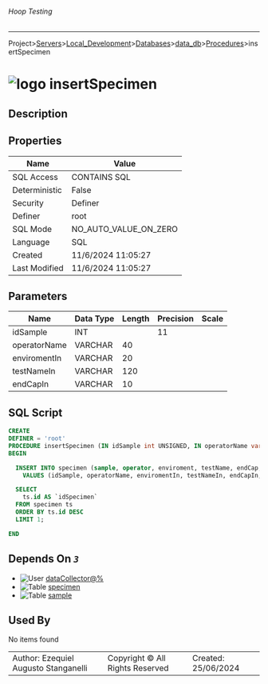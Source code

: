 ###### Hoop Testing
___
Project>[Servers](../../../../Servers.md)>[Local_Development](../../../Local_Development.md)>[Databases](../../Databases.md)>[data_db](../data_db.md)>[Procedures](Procedures.md)>insertSpecimen


# ![logo](../../../../../Images/procedure64.svg) insertSpecimen

## <a name="#Description"></a>Description
> 
## <a name="#Properties"></a>Properties
|Name|Value|
|---|---|
|SQL Access|CONTAINS SQL|
|Deterministic|False|
|Security|Definer|
|Definer|root|
|SQL Mode|NO_AUTO_VALUE_ON_ZERO|
|Language|SQL|
|Created|11/6/2024 11:05:27|
|Last Modified|11/6/2024 11:05:27|


## <a name="#Parameters"></a>Parameters
|Name|Data Type|Length|Precision|Scale|
|---|---|---|---|---|
|idSample|INT||11||
|operatorName|VARCHAR|40|||
|enviromentIn|VARCHAR|20|||
|testNameIn|VARCHAR|120|||
|endCapIn|VARCHAR|10|||

## <a name="#SqlScript"></a>SQL Script
```SQL
CREATE
DEFINER = 'root'
PROCEDURE insertSpecimen (IN idSample int UNSIGNED, IN operatorName varchar(40), IN enviromentIn varchar(20), IN testNameIn varchar(120), IN endCapIn varchar(10))
BEGIN

  INSERT INTO specimen (sample, operator, enviroment, testName, endCap, createdAt, updatedAt)
    VALUES (idSample, operatorName, enviromentIn, testNameIn, endCapIn, CURRENT_TIMESTAMP(), CURRENT_TIMESTAMP());

  SELECT
    ts.id AS `idSpecimen`
  FROM specimen ts
  ORDER BY ts.id DESC
  LIMIT 1;

END
```

## <a name="#DependsOn"></a>Depends On _`3`_
- ![User](../../../../../Images/user.svg) [dataCollector@%](../../../Users/dataCollector@%.md)
- ![Table](../../../../../Images/table.svg) [specimen](../Tables/specimen.md)
- ![Table](../../../../../Images/table.svg) [sample](../Tables/sample.md)


## <a name="#UsedBy"></a>Used By
No items found

||||
|---|---|---|
|Author: Ezequiel Augusto Stanganelli|Copyright © All Rights Reserved|Created: 25/06/2024|